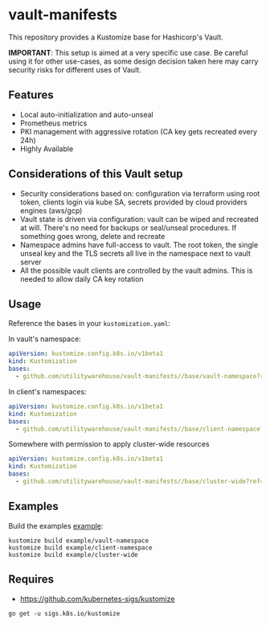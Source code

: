# vault-manifests

This repository provides a Kustomize base for Hashicorp's Vault.

**IMPORTANT**: This setup is aimed at a very specific use case. Be careful using it for other use-cases, as some design decision taken here may carry security risks for different uses of Vault.

## Features
* Local auto-initialization and auto-unseal
* Prometheus metrics
* PKI management with aggressive rotation (CA key gets recreated every 24h)
* Highly Available

## Considerations of this Vault setup
* Security considerations based on: configuration via terraform using root token, clients login via kube SA, secrets provided by cloud providers engines (aws/gcp)
* Vault state is driven via configuration: vault can be wiped and recreated at will. There's no need for backups or seal/unseal procedures. If something goes wrong, delete and recreate
* Namespace admins have full-access to vault. The root token, the single unseal key and the TLS secrets all live in the namespace next to vault server
* All the possible vault clients are controlled by the vault admins. This is needed to allow daily CA key rotation

## Usage

Reference the bases in your `kustomization.yaml`:

In vault's namespace:
```yaml
apiVersion: kustomize.config.k8s.io/v1beta1
kind: Kustomization
bases:
  - github.com/utilitywarehouse/vault-manifests//base/vault-namespace?ref=1.2.3-1
```

In client's namespaces:
```yaml
apiVersion: kustomize.config.k8s.io/v1beta1
kind: Kustomization
bases:
  - github.com/utilitywarehouse/vault-manifests//base/client-namespace?ref=1.2.3-1
```

Somewhere with permission to apply cluster-wide resources
```yaml
apiVersion: kustomize.config.k8s.io/v1beta1
kind: Kustomization
bases:
  - github.com/utilitywarehouse/vault-manifests//base/cluster-wide?ref=1.2.3-1
```

## Examples

Build the examples [example](example/*):

```
kustomize build example/vault-namespace
kustomize build example/client-namespace
kustomize build example/cluster-wide
```

## Requires

- https://github.com/kubernetes-sigs/kustomize

```
go get -u sigs.k8s.io/kustomize
```
